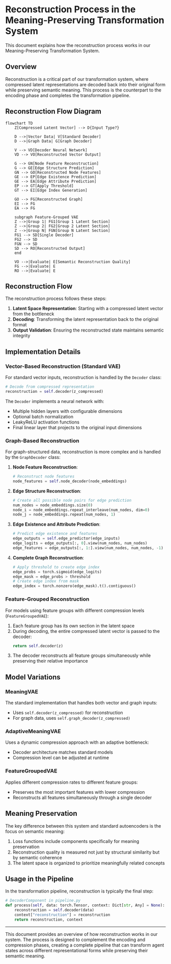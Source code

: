 # Reconstruction Process in the Meaning-Preserving Transformation System

This document explains how the reconstruction process works in our Meaning-Preserving Transformation System.

## Overview

Reconstruction is a critical part of our transformation system, where compressed latent representations are decoded back into their original form while preserving semantic meaning. This process is the counterpart to the encoding phase and completes the transformation pipeline.

## Reconstruction Flow Diagram

```mermaid
flowchart TD
    Z[Compressed Latent Vector] --> D{Input Type?}
    
    D -->|Vector Data| V[Standard Decoder]
    D -->|Graph Data| G[Graph Decoder]
    
    V --> VD[Decoder Neural Network]
    VD --> VO[Reconstructed Vector Output]
    
    G --> GN[Node Feature Reconstruction]
    G --> GE[Edge Structure Prediction]
    GN --> GO[Reconstructed Node Features]
    GE --> EP[Edge Existence Prediction]
    GE --> EA[Edge Attribute Prediction]
    EP --> GT[Apply Threshold]
    GT --> EI[Edge Index Generation]
    
    GO --> FG[Reconstructed Graph]
    EI --> FG
    EA --> FG
    
    subgraph Feature-Grouped VAE
    Z -->|Group 1| FG1[Group 1 Latent Section]
    Z -->|Group 2| FG2[Group 2 Latent Section]
    Z -->|Group N| FGN[Group N Latent Section]
    FG1 --> SD[Single Decoder]
    FG2 --> SD
    FGN --> SD
    SD --> RO[Reconstructed Output]
    end
    
    VO -->|Evaluate| E[Semantic Reconstruction Quality]
    FG -->|Evaluate| E
    RO -->|Evaluate| E
```

## Reconstruction Flow

The reconstruction process follows these steps:

1. **Latent Space Representation**: Starting with a compressed latent vector from the bottleneck
2. **Decoding**: Transforming the latent representation back to the original format
3. **Output Validation**: Ensuring the reconstructed state maintains semantic integrity

## Implementation Details

### Vector-Based Reconstruction (Standard VAE)

For standard vector inputs, reconstruction is handled by the `Decoder` class:

```python
# Decode from compressed representation
reconstruction = self.decoder(z_compressed)
```

The `Decoder` implements a neural network with:
- Multiple hidden layers with configurable dimensions
- Optional batch normalization
- LeakyReLU activation functions
- Final linear layer that projects to the original input dimensions

### Graph-Based Reconstruction

For graph-structured data, reconstruction is more complex and is handled by the `GraphDecoder` class:

1. **Node Feature Reconstruction**:
   ```python
   # Reconstruct node features
   node_features = self.node_decoder(node_embeddings)
   ```

2. **Edge Structure Reconstruction**:
   ```python
   # Create all possible node pairs for edge prediction
   num_nodes = node_embeddings.size(0)
   node_i = node_embeddings.repeat_interleave(num_nodes, dim=0)
   node_j = node_embeddings.repeat(num_nodes, 1)
   ```

3. **Edge Existence and Attribute Prediction**:
   ```python
   # Predict edge existence and features
   edge_outputs = self.edge_predictor(edge_inputs)
   edge_logits = edge_outputs[:, 0].view(num_nodes, num_nodes)
   edge_features = edge_outputs[:, 1:].view(num_nodes, num_nodes, -1)
   ```

4. **Complete Graph Reconstruction**:
   ```python
   # Apply threshold to create edge index
   edge_probs = torch.sigmoid(edge_logits)
   edge_mask = edge_probs > threshold
   # Create edge index from mask
   edge_index = torch.nonzero(edge_mask).t().contiguous()
   ```

### Feature-Grouped Reconstruction

For models using feature groups with different compression levels (`FeatureGroupedVAE`):

1. Each feature group has its own section in the latent space
2. During decoding, the entire compressed latent vector is passed to the decoder:
   ```python
   return self.decoder(z)
   ```
3. The decoder reconstructs all feature groups simultaneously while preserving their relative importance

## Model Variations

### MeaningVAE

The standard implementation that handles both vector and graph inputs:
- Uses `self.decoder(z_compressed)` for reconstruction
- For graph data, uses `self.graph_decoder(z_compressed)`

### AdaptiveMeaningVAE

Uses a dynamic compression approach with an adaptive bottleneck:
- Decoder architecture matches standard models
- Compression level can be adjusted at runtime

### FeatureGroupedVAE

Applies different compression rates to different feature groups:
- Preserves the most important features with lower compression
- Reconstructs all features simultaneously through a single decoder

## Meaning Preservation

The key difference between this system and standard autoencoders is the focus on semantic meaning:

1. Loss functions include components specifically for meaning preservation
2. Reconstruction quality is measured not just by structural similarity but by semantic coherence
3. The latent space is organized to prioritize meaningfully related concepts

## Usage in the Pipeline

In the transformation pipeline, reconstruction is typically the final step:

```python
# DecoderComponent in pipeline.py
def process(self, data: torch.Tensor, context: Dict[str, Any] = None):
    reconstruction = self.decoder(data)
    context["reconstruction"] = reconstruction
    return reconstruction, context
```

---

This document provides an overview of how reconstruction works in our system. The process is designed to complement the encoding and compression phases, creating a complete pipeline that can transform agent states across different representational forms while preserving their semantic meaning. 

